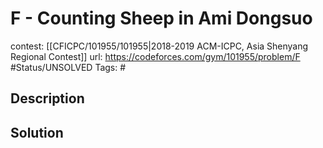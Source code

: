 # F - Counting Sheep in Ami Dongsuo

contest: [[CFICPC/101955/101955|2018-2019 ACM-ICPC, Asia Shenyang Regional Contest]]
url: https://codeforces.com/gym/101955/problem/F
#Status/UNSOLVED
Tags: #

## Description

## Solution


